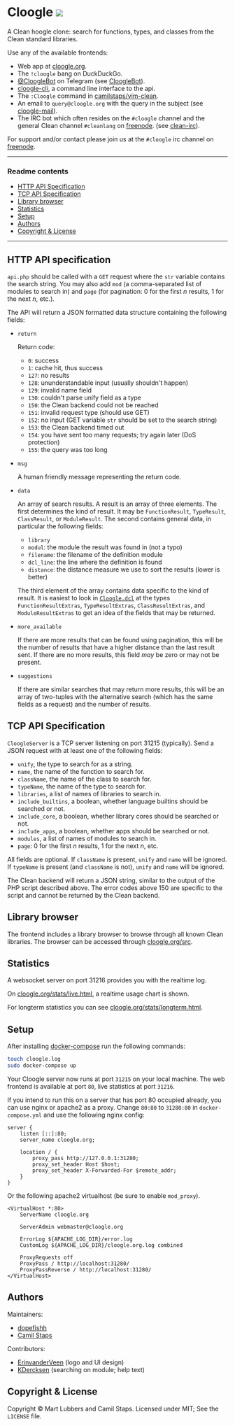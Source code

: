# Cloogle [![][travis badge]][travis]

A Clean hoogle clone: search for functions, types, and classes from the Clean
standard libraries.

Use any of the available frontends:

- Web app at [cloogle.org](https://cloogle.org/).
- The `!cloogle` bang on DuckDuckGo.
- [@CloogleBot](https://telegram.me/CloogleBot) on Telegram (see
	[CloogleBot](https://github.com/clean-cloogle/CloogleBot)).
- [cloogle-cli](https://github.com/clean-cloogle/cloogle-cli), a command line
	interface to the api.
- The `:Cloogle` command in
	[camilstaps/vim-clean](https://github.com/camilstaps/vim-clean).
- An email to `query@cloogle.org` with the query in the subject (see
	[cloogle-mail](https://github.com/clean-cloogle/cloogle-mail)).
- The IRC bot which often resides on the `#cloogle` channel and the general
	Clean channel `#cleanlang` on [freenode][].
	(see [clean-irc](https://github.com/clean-cloogle/clean-irc)).

For support and/or contact please join us at the `#cloogle` irc channel on
[freenode][].

---

### Readme contents

- [HTTP API Specification](#http-api-specification)
- [TCP API Specification](#tcp-api-specification)
- [Library browser](#library-browser)
- [Statistics](#statistics)
- [Setup](#setup)
- [Authors](#authors)
- [Copyright &amp; License](#copyright--license)

---

## HTTP API specification
`api.php` should be called with a `GET` request where the `str` variable
contains the search string. You may also add `mod` (a comma-separated list of
modules to search in) and `page` (for pagination: 0 for the first *n* results,
1 for the next *n*, etc.).

The API will return a JSON formatted data structure containing the following
fields:

- `return`

	Return code:

	* `0`: success
	* `1`: cache hit, thus success
	* `127`: no results
	* `128`: ununderstandable input (usually shouldn't happen)
	* `129`: invalid name field
	* `130`: couldn't parse unify field as a type
	* `150`: the Clean backend could not be reached
	* `151`: invalid request type (should use GET)
	* `152`: no input (GET variable `str` should be set to the search string)
	* `153`: the Clean backend timed out
	* `154`: you have sent too many requests; try again later (DoS protection)
	* `155`: the query was too long

- `msg`

	A human friendly message representing the return code.

- `data`

	An array of search results. A result is an array of three elements. The first
	determines the kind of result. It may be `FunctionResult`, `TypeResult`,
	`ClassResult`, or `ModuleResult`. The second contains general data, in
	particular the following fields:

	* `library`
	* `modul`: the module the result was found in (not a typo)
	* `filename`: the filename of the definition module
	* `dcl_line`: the line where the definition is found
	* `distance`: the distance measure we use to sort the results (lower is
		better)

	The third element of the array contains data specific to the kind of result.
	It is easiest to look in
	[`Cloogle.dcl`](https://github.com/clean-cloogle/libcloogle/blob/master/Cloogle.dcl)
	at the types
	`FunctionResultExtras`, `TypeResultExtras`, `ClassResultExtras`,
	and `ModuleResultExtras` to get an idea of the fields that may be returned.

- `more_available`

	If there are more results that can be found using pagination, this will be
	the number of results that have a higher distance than the last result sent.
	If there are no more results, this field *may* be zero or may not be present.

- `suggestions`

	If there are similar searches that may return more results, this will be an
	array of two-tuples with the alternative search (which has the same fields as
	a request) and the number of results.

## TCP API Specification
`CloogleServer` is a TCP server listening on port 31215 (typically). Send a
JSON request with at least one of the following fields:

* `unify`, the type to search for as a string.
* `name`, the name of the function to search for.
* `className`, the name of the class to search for.
* `typeName`, the name of the type to search for.
* `libraries`, a list of names of libraries to search in.
* `include_builtins`, a boolean, whether language builtins should be searched or not.
* `include_core`, a boolean, whether library cores should be searched or not.
* `include_apps`, a boolean, whether apps should be searched or not.
* `modules`, a list of names of modules to search in.
* `page`: 0 for the first *n* results, 1 for the next *n*, etc.

All fields are optional. If `className` is present, `unify` and `name` will be
ignored. If `typeName` is present (and `className` is not), `unify` and `name`
will be ignored.

The Clean backend will return a JSON string, similar to the output of the PHP
script described above. The error codes above 150 are specific to the script
and cannot be returned by the Clean backend.

## Library browser
The frontend includes a library browser to browse through all known Clean
libraries. The browser can be accessed through
[cloogle.org/src](https://cloogle.org/src).

## Statistics
A websocket server on port 31216 provides you with the realtime log.

On [cloogle.org/stats/live.html](https://cloogle.org/stats/live.html), a
realtime usage chart is shown.

For longterm statistics you can see
[cloogle.org/stats/longterm.html](https://cloogle.org/stats/longterm.html).

## Setup
After installing
[docker-compose](https://www.docker.com/products/docker-compose) run the
following commands:

```bash
touch cloogle.log
sudo docker-compose up
```

Your Cloogle server now runs at port `31215` on your local machine.
The web frontend is available at port `80`, live statistics at port `31216`.

If you intend to run this on a server that has port 80 occupied already, you
can use nginx or apache2 as a proxy. Change `80:80` to `31280:80` in
`docker-compose.yml` and use the following nginx config:

```nginx
server {
	listen [::]:80;
	server_name cloogle.org;

	location / {
		proxy_pass http://127.0.0.1:31280;
		proxy_set_header Host $host;
		proxy_set_header X-Forwarded-For $remote_addr;
	}
}
```

Or the following apache2 virtualhost (be sure to enable `mod_proxy`).

```ApacheConf
<VirtualHost *:80>
	ServerName cloogle.org

	ServerAdmin webmaster@cloogle.org

	ErrorLog ${APACHE_LOG_DIR}/error.log
	CustomLog ${APACHE_LOG_DIR}/cloogle.org.log combined

	ProxyRequests off
	ProxyPass / http://localhost:31280/
	ProxyPassReverse / http://localhost:31280/
</VirtualHost>
```

## Authors
Maintainers:

- [dopefishh](https://github.com/dopefishh)
- [Camil Staps](https://camilstaps.nl)

Contributors:

- [ErinvanderVeen](https://github.com/ErinvanderVeen) (logo and UI design)
- [KDercksen](https://github.com/KDercksen) (searching on module; help text)

## Copyright &amp; License
Copyright &copy; Mart Lubbers and Camil Staps.
Licensed under MIT; See the `LICENSE` file.

[travis badge]: https://api.travis-ci.org/clean-cloogle/cloogle.org.svg?branch=master
[travis]: https://travis-ci.org/clean-cloogle/cloogle.org
[freenode]: https://freenode.net
